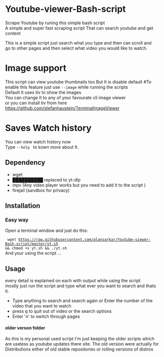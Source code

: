 # Youtube-viewer-Bash-script

Scrape Youtube by runing this simple bash script <br>
A simple and super fast scraping  script That can search youtube and get content

This is a simple script just search what you type and then can scroll and  <br>
go to other pages and  then select what  video you would like to watch.

# Image support 
This script can view youtube thumbnails too 
But It is disable default 
#To enable this feature just use <code>--image</code> while running the scripts </br>
Default it uses tiv to show the images <br>
You can change It to any of your favourate cli image viewer  <br>
or you can install tiv from here https://github.com/stefanhaustein/TerminalImageViewer
# Saves Watch history 
You can view watch history now <br>
Type <code>--help </code> to kown more about It.

## Dependency 
* wget <br>
* ██████████ replaced to yt-dlp <br>
* mpv (Any video player works but  you need to add it to the script )  <br>
* firejail (sandbox for privacy) <br>

## Installation
### Easy way

Open a terminal window and just do this: <br >

<code> wget https://raw.githubusercontent.com/alansarkar/Youtube-viewer-Bash-script/master/yt.sh && chmod +x yt.sh  && ./yt.sh</code > <br>
And your using the script ...

## Usage
every detail is explained on  each with output while using the script <br>
mostly just run the script and type what ever you want to search and thats it.
* Type anything to search and search again or Enter the number of the video that you want to watch
* press q to quit out of video or the search options
* Enter 'n' to switch through pages




#### older verson folder
As this is my personal used script I'm just keeping the older scripts which are useless as youtube updates there site.
The old version were  actually for Distributions  either of old stable repositories or rolling versions of distros <br >


